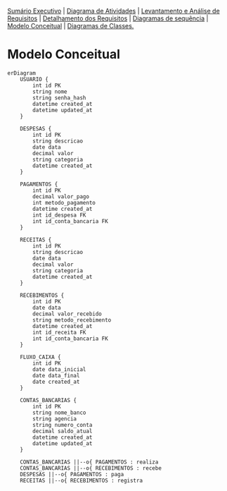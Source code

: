 [Sumário Executivo](README.md) | [Diagrama de Atividades](README.DA.md) | [Levantamento e Análise de Requisitos](README.LAR.md) | [Detalhamento dos Requisitos](README.DR.md) | [Diagramas de sequência]() | [Modelo Conceitual](README.MC.md) | [Diagramas de Classes.](README.DC.md) 

# Modelo Conceitual

```mermaid
erDiagram
    USUARIO {
        int id PK
        string nome
        string senha_hash
        datetime created_at
        datetime updated_at
    }
    
    DESPESAS {
        int id PK
        string descricao
        date data
        decimal valor
        string categoria
        datetime created_at
    }
    
    PAGAMENTOS {
        int id PK
        decimal valor_pago
        int metodo_pagamento
        datetime created_at
        int id_despesa FK
        int id_conta_bancaria FK
    }
    
    RECEITAS {
        int id PK
        string descricao
        date data
        decimal valor
        string categoria
        datetime created_at
    }
    
    RECEBIMENTOS {
        int id PK
        date data
        decimal valor_recebido
        string metodo_recebimento
        datetime created_at
        int id_receita FK
        int id_conta_bancaria FK
    }
    
    FLUXO_CAIXA {
        int id PK
        date data_inicial
        date data_final
        date created_at
    }
    
    CONTAS_BANCARIAS {
        int id PK
        string nome_banco
        string agencia
        string numero_conta
        decimal saldo_atual
        datetime created_at
        datetime updated_at
    }
    
    CONTAS_BANCARIAS ||--o{ PAGAMENTOS : realiza
    CONTAS_BANCARIAS ||--o{ RECEBIMENTOS : recebe
    DESPESAS ||--o{ PAGAMENTOS : paga
    RECEITAS ||--o{ RECEBIMENTOS : registra
```
